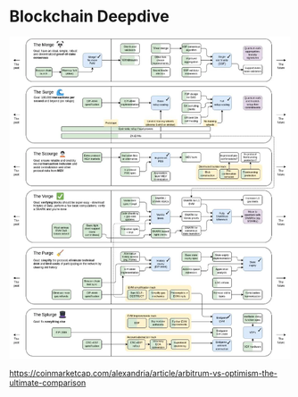 # Blockchain Deepdive

![](../img/37a5ba2f-58ee-41f8-a03b-b7956b79b603.webp)

https://coinmarketcap.com/alexandria/article/arbitrum-vs-optimism-the-ultimate-comparison